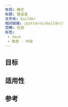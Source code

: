 ```yaml
---
布局: 模式  
标题: 建造者  
文件夹: builder  
相对链接: /patterns/builder/   
范畴: 创造  
标签: 
 - Java
 - 难度 - 中级
---
```


## 目标


## 适用性


## 参考
